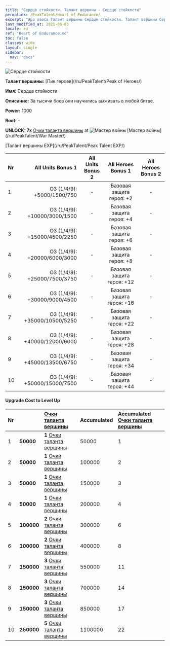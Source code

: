 ```yaml
---
title: "Сердце стойкости. Талант вершины - Сердце стойкости"
permalink: /PeakTalent/Heart of Endurance/
excerpt: "Эра хаоса Талант вершины Сердце стойкости. Талант вершины Сердце стойкости. Сердце стойкости"
last_modified_at: 2021-06-03
locale: ru
ref: "Heart of Endurance.md"
toc: false
classes: wide
layout: single
sidebar:
  nav: "docs"
---
```


  ![Сердце стойкости](/images/pt/talent_1002.png)

  **Талант вершины:** [Пик героев](/ru/PeakTalent/Peak of Heroes/)

  **Имя:** Сердце стойкости

  **Описание:** За тысячи боев они научились выживать в любой битве.

  **Power:** 1000

  **Root:** -

  **UNLOCK: 7x** [Очки таланта вершины](/ItemsRU/con_934/) at ![Мастер войны](/images/pt/talent_1001.png) [Мастер войны](/ru/PeakTalent/War Master/)

  [Талант вершины EXP](/ru/PeakTalent/Peak Talent EXP/)

  | Nr | All Units Bonus 1 | All Units Bonus 2 | All Heroes Bonus 1 | All Heroes Bonus 2 |
  |:---|--------------:|:-------------:|:-------------:|:-------------:|
  | 1 | ОЗ (1/4/9): +5000/1500/750 | - | Базовая защита героя: +2 | - |
  | 2 | ОЗ (1/4/9): +10000/3000/1500 | - | Базовая защита героя: +4 | - |
  | 3 | ОЗ (1/4/9): +15000/4500/2250 | - | Базовая защита героя: +6 | - |
  | 4 | ОЗ (1/4/9): +20000/6000/3000 | - | Базовая защита героя: +8 | - |
  | 5 | ОЗ (1/4/9): +25000/7500/3750 | - | Базовая защита героя: +12 | - |
  | 6 | ОЗ (1/4/9): +30000/9000/4500 | - | Базовая защита героя: +16 | - |
  | 7 | ОЗ (1/4/9): +35000/10500/5250 | - | Базовая защита героя: +22 | - |
  | 8 | ОЗ (1/4/9): +40000/12000/6000 | - | Базовая защита героя: +28 | - |
  | 9 | ОЗ (1/4/9): +45000/13500/6750 | - | Базовая защита героя: +34 | - |
  | 10 | ОЗ (1/4/9): +50000/15000/7500 | - | Базовая защита героя: +44 | - |


#### Upgrade Cost to Level Up

  | Nr | <i class="fas fa-coins"/> | [Очки таланта вершины](/ItemsRU/con_934/) | Accumulated <i class="fas fa-coins"/> | Accumulated [Очки таланта вершины](/ItemsRU/con_934/) |
  |:---|:--------------|:-------------|:-------------|:-------------|
  | 1 | **50000** | **1** [Очки таланта вершины](/ItemsRU/con_934/) | 50000 | 1 |
  | 2 | **50000** | **1** [Очки таланта вершины](/ItemsRU/con_934/) | 100000 | 2 |
  | 3 | **50000** | **1** [Очки таланта вершины](/ItemsRU/con_934/) | 150000 | 3 |
  | 4 | **50000** | **1** [Очки таланта вершины](/ItemsRU/con_934/) | 200000 | 4 |
  | 5 | **100000** | **2** [Очки таланта вершины](/ItemsRU/con_934/) | 300000 | 6 |
  | 6 | **100000** | **2** [Очки таланта вершины](/ItemsRU/con_934/) | 400000 | 8 |
  | 7 | **150000** | **3** [Очки таланта вершины](/ItemsRU/con_934/) | 550000 | 11 |
  | 8 | **150000** | **3** [Очки таланта вершины](/ItemsRU/con_934/) | 700000 | 14 |
  | 9 | **150000** | **3** [Очки таланта вершины](/ItemsRU/con_934/) | 850000 | 17 |
  | 10 | **250000** | **5** [Очки таланта вершины](/ItemsRU/con_934/) | 1100000 | 22 |
